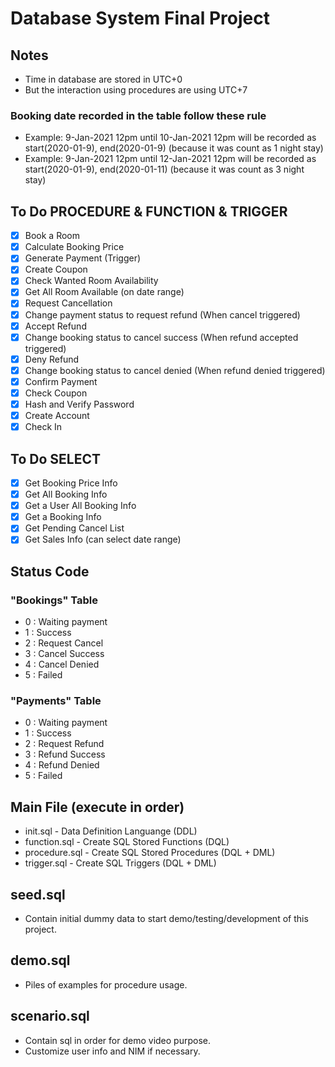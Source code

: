 # Database System Final Project

## Notes
- Time in database are stored in UTC+0
- But the interaction using procedures are using UTC+7

### Booking date recorded in the table follow these rule
- Example: 9-Jan-2021 12pm until 10-Jan-2021 12pm will be recorded as start(2020-01-9), end(2020-01-9) (because it was count as 1 night stay)
- Example: 9-Jan-2021 12pm until 12-Jan-2021 12pm will be recorded as start(2020-01-9), end(2020-01-11) (because it was count as 3 night stay)

## To Do PROCEDURE & FUNCTION & TRIGGER
- [x] Book a Room
- [x] Calculate Booking Price
- [x] Generate Payment (Trigger)
- [x] Create Coupon
- [x] Check Wanted Room Availability
- [x] Get All Room Available (on date range)
- [x] Request Cancellation
- [x] Change payment status to request refund (When cancel triggered)
- [x] Accept Refund 
- [x] Change booking status to cancel success (When refund accepted triggered)
- [x] Deny Refund 
- [x] Change booking status to cancel denied (When refund denied triggered)
- [x] Confirm Payment
- [x] Check Coupon
- [x] Hash and Verify Password
- [x] Create Account
- [x] Check In

## To Do SELECT
- [x] Get Booking Price Info
- [x] Get All Booking Info
- [x] Get a User All Booking Info
- [x] Get a Booking Info
- [x] Get Pending Cancel List
- [x] Get Sales Info (can select date range)

## Status Code
### "Bookings" Table
- 0 : Waiting payment
- 1 : Success
- 2 : Request Cancel
- 3 : Cancel Success
- 4 : Cancel Denied
- 5 : Failed

### "Payments" Table
- 0 : Waiting payment
- 1 : Success
- 2 : Request Refund
- 3 : Refund Success
- 4 : Refund Denied
- 5 : Failed

## Main File (execute in order)
- init.sql - Data Definition Languange (DDL)
- function.sql - Create SQL Stored Functions (DQL)
- procedure.sql - Create SQL Stored Procedures (DQL + DML)
- trigger.sql - Create SQL Triggers (DQL + DML)

## seed.sql
- Contain initial dummy data to start demo/testing/development of this project.

## demo.sql
- Piles of examples for procedure usage.

## scenario.sql
- Contain sql in order for demo video purpose.
- Customize user info and NIM if necessary.